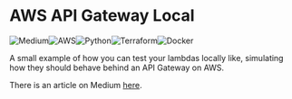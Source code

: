 # AWS API Gateway Local

![Medium](https://img.shields.io/badge/Medium-12100E?style=for-the-badge&logo=medium&logoColor=white)![AWS](https://img.shields.io/badge/AWS-%23FF9900.svg?style=for-the-badge&logo=amazon-aws&logoColor=white)![Python](https://img.shields.io/badge/python-3670A0?style=for-the-badge&logo=python&logoColor=ffdd54)![Terraform](https://img.shields.io/badge/terraform-%235835CC.svg?style=for-the-badge&logo=terraform&logoColor=white)![Docker](https://img.shields.io/badge/docker-%230db7ed.svg?style=for-the-badge&logo=docker&logoColor=white)

A small example of how you can test your lambdas locally like, simulating how they should behave behind an API Gateway on AWS.

There is an article on Medium [here](https://medium.com/@freonius/test-an-aws-api-gateway-locally-b869249090f6).
